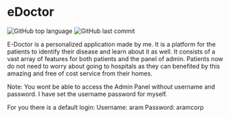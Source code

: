 # eDoctor
![GitHub top language](https://img.shields.io/github/languages/top/ashadnadeem/eDoctor?style=for-the-badge)
![GitHub last commit](https://img.shields.io/github/last-commit/ashadnadeem/eDoctor?style=for-the-badge)

E-Doctor is a personalized application made by me.
It is a platform for the  patients to identify their disease and learn about it as well.
It consists of a vast array of features for both patients and the panel of admin. 
Patients now do not need to worry about going to hospitals as they can benefited 
by this amazing and free of cost service from their homes.

Note: You wont be able to access the Admin Panel without username and password.
I have set the username password for myself.

For you there is a default login:
Username: aram
Password: aramcorp

